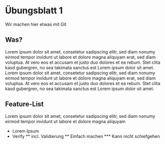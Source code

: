 # Übungsblatt 1

Wir machen hier etwas mit Git

## Was?

Lorem ipsum dolor sit amet, consetetur sadipscing elitr, sed diam nonumy eirmod tempor invidunt ut labore et dolore magna aliquyam erat, sed diam voluptua. At vero eos et accusam et justo duo dolores et ea rebum. Stet clita kasd gubergren, no sea takimata sanctus est Lorem ipsum dolor sit amet. Lorem ipsum dolor sit amet, consetetur sadipscing elitr, sed diam nonumy eirmod tempor invidunt ut labore et dolore magna aliquyam erat, sed diam voluptua. At vero eos et accusam et justo duo dolores et ea rebum. Stet clita kasd gubergren, no sea takimata sanctus est Lorem ipsum dolor sit amet.

## Feature-List

Lorem ipsum dolor sit amet, consetetur sadipscing elitr, sed diam nonumy eirmod tempor invidunt ut labore et dolore magna aliquyam


* Lorem Ipsum
* Verify
** incl. Validierung
** Einfach machen
*** Kann nicht schiefgehen